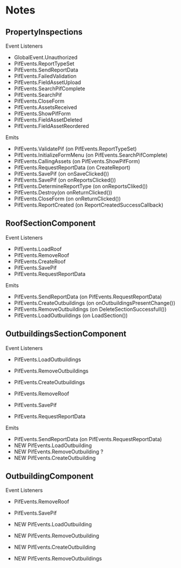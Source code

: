 # Notes

## PropertyInspections

Event Listeners

- GlobalEvent.Unauthorized
- PifEvents.ReportTypeSet
- PifEvents.SendReportData
- PifEvents.FailedValidation
- PifEvents.FieldAssetUpload
- PifEvents.SearchPifComplete
- PifEvents.SearchPif
- PifEvents.CloseForm
- PifEvents.AssetsReceived
- PifEvents.ShowPifForm
- PifEvents.FieldAssetDeleted
- PifEvents.FieldAssetReordered

Emits

- PifEvents.ValidatePif (on PifEvents.ReportTypeSet)
- PifEvents.InitializeFormMenu (on PifEvents.SearchPifComplete)
- PifEvents.CallingAssets (on PifEvents.ShowPifForm)
- PifEvents.RequestReportData (on CreateReport)
- PifEvents.SavePif (on onSaveClicked())
- PifEvents.SavePif (on onReportsClicked())
- PifEvents.DetermineReportType (on onReportsCliked())
- PifEvents.Destroy(on onReturnClicked())
- PifEvents.CloseForm (on onReturnClicked())
- PifEvents.ReportCreated (on ReportCreatedSuccessCallback)

## RoofSectionComponent

Event Listeners

- PifEvents.LoadRoof
- PifEvents.RemoveRoof
- PifEvents.CreateRoof
- PifEvents.SavePif
- PifEvents.RequestReportData

Emits

- PifEvents.SendReportData (on PifEvents.RequestReportData)
- PifEvents.CreateOutbuildings (on onOutbuildingsPresentChange())
- PifEvents.RemoveOutbuildings (on DeleteSectionSuccessfull())
- PifEvents.LoadOutbuildings (on LoadSection())

## OutbuildingsSectionComponent

Event Listeners

- PifEvents.LoadOutbuildings
- PifEvents.RemoveOutbuildings
- PifEvents.CreateOutbuildings

- PifEvents.RemoveRoof
- PifEvents.SavePif
- PifEvents.RequestReportData

Emits

- PifEvents.SendReportData (on PifEvents.RequestReportData)
- NEW PifEvents.LoadOutbuilding
- NEW PifEvents.RemoveOutbuilding ?
- NEW PifEvents.CreateOutbuilding

## OutbuildingComponent

Event Listeners

- PifEvents.RemoveRoof
- PifEvents.SavePif

- NEW PifEvents.LoadOutbuilding
- NEW PifEvents.RemoveOutbuilding
- NEW PifEvents.CreateOutbuilding
- NEW PifEvents.RemoveOutbuildings

